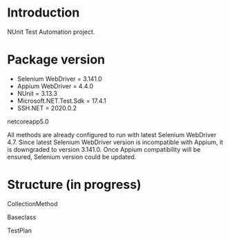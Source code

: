 # Introduction 
NUnit Test Automation project. 

# Package version
- Selenium WebDriver = 3.141.0
- Appium WebDriver = 4.4.0
- NUnit = 3.13.3
- Microsoft.NET.Test.Sdk = 17.4.1
- SSH.NET = 2020.0.2

netcoreapp5.0

All methods are already configured to run with latest Selenium WebDriver 4.7. Since latest Selenium WebDriver version is incompatible with Appium, it is downgraded to version 3.141.0. Once Appium compatibility will be ensured, Selenium version could be updated.

# Structure (in progress)
CollectionMethod

Baseclass

TestPlan 